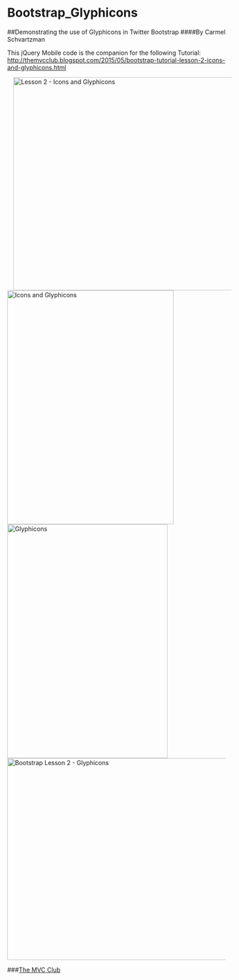 # Bootstrap_Glyphicons
##Demonstrating the use of Glyphicons in Twitter Bootstrap
####By Carmel Schvartzman

This jQuery Mobile code is the companion for the following Tutorial:
 http://themvcclub.blogspot.com/2015/05/bootstrap-tutorial-lesson-2-icons-and-glyphicons.html

<a href="http://themvcclub.blogspot.com/2015/05/bootstrap-tutorial-lesson-2-icons-and-glyphicons.html" imageanchor="1" target="_self" style="margin-left: 1em; margin-right: 1em;">


<img alt=" Lesson 2 - Icons and Glyphicons        " border="0" height="492" src="http://2.bp.blogspot.com/-Ivv7QXM_i1s/VVx6etipb1I/AAAAAAAAK3k/cb7n2F8q_vU/s540/10.png" width="540" />


<img alt=" Icons and Glyphicons        " border="0" height="540" src="http://4.bp.blogspot.com/-vRO-9gj-xRc/VVx6ekg8BTI/AAAAAAAAK30/02izACJgBQ0/s540/11.png" width="384" />

<img alt=" Glyphicons        " border="0" height="540" src="http://4.bp.blogspot.com/-bqSSnK6A7-g/VVx6fV4nrJI/AAAAAAAAK34/vmGTaBdKtHE/s540/12.png" width="370" />



<img alt="Bootstrap  Lesson 2 - Glyphicons        " border="0" height="466" src="http://3.bp.blogspot.com/-IkqNeYLCNT8/VVx6fm0XhJI/AAAAAAAAK4c/gDVlBH9z-VY/s540/13.png" width="540" />



</a>

###<a href="http://themvcclub.blogspot.com/"   target="_new"  >The MVC Club</a>

